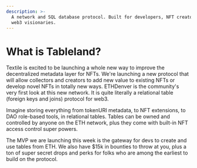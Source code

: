 ```yaml
---
description: >-
  A network and SQL database protocol. Built for developers, NFT creators, and
  web3 visionaries.
---
```


# What is Tableland?

Textile is excited to be launching a whole new way to improve the decentralized metadata layer for NFTs. We're launching a new protocol that will allow collectors and creators to add new value to existing NFTs or develop novel NFTs in totally new ways. ETHDenver is the community's very first look at this new network. It is quite literally a relational table (foreign keys and joins) protocol for web3.

Imagine storing everything from tokenURI metadata, to NFT extensions, to DAO role-based tools, in relational tables. Tables can be owned and controlled by anyone on the ETH network, plus they come with built-in NFT access control super powers.

The MVP we are launching this week is the gateway for devs to create and use tables from ETH. We also have $15k in bounties to throw at you, plus a ton of super secret drops and perks for folks who are among the earliest to build on the protocol.
